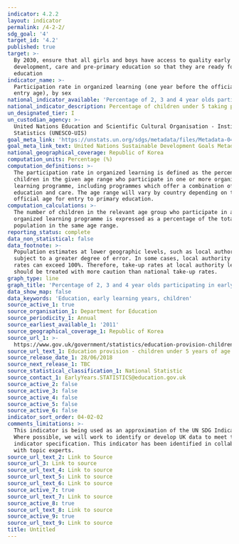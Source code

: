```yaml
---
indicator: 4.2.2
layout: indicator
permalink: /4-2-2/
sdg_goal: '4'
target_id: '4.2'
published: true
target: >-
  By 2030, ensure that all girls and boys have access to quality early childhood
  development, care and pre-primary education so that they are ready for primary
  education
indicator_name: >-
  Participation rate in organized learning (one year before the official primary
  entry age), by sex
national_indicator_available: 'Percentage of 2, 3 and 4 year olds participating in early years education'
national_indicator_description: Percentage of children under 5 taking part in early years education
un_designated_tier: I
un_custodian_agency: >-
  United Nations Education and Scientific Cultural Organisation - Institute of
  Statistics (UNESCO-UIS)
goal_meta_link: 'https://unstats.un.org/sdgs/metadata/files/Metadata-04-02-02.pdf'
goal_meta_link_text: United Nations Sustainable Development Goals Metadata (PDF 223 KB)
national_geographical_coverage: Republic of Korea
computation_units: Percentage (%)
computation_definitions: >-
  The participation rate in organized learning is defined as the percentage of
  children in the given age range who participate in one or more organized
  learning programme, including programmes which offer a combination of
  education and care. The age range will vary by country depending on the
  official age for entry to primary education.
computation_calculations: >-
  The number of children in the relevant age group who participate in an
  organized learning programme is expressed as a percentage of the total
  population in the same age range.
reporting_status: complete
data_non_statistical: false
data_footnote: >-
  Population estimates at lower geographic levels, such as local authority, are
  subject to a greater degree of error. In some cases, local authority take-up
  rates can exceed 100%. Therefore, take-up rates at local authority level
  should be treated with more caution than national take-up rates.
graph_type: line
graph_title: 'Percentage of 2, 3 and 4 year olds participating in early years education'
data_show_map: false
data_keywords: 'Education, early learning years, children'
source_active_1: true
source_organisation_1: Department for Education
source_periodicity_1: Annual
source_earliest_available_1: '2011'
source_geographical_coverage_1: Republic of Korea
source_url_1: >-
  https://www.gov.uk/government/statistics/education-provision-children-under-5-years-of-age-january-2018
source_url_text_1: Education provision - children under 5 years of age
source_release_date_1: 28/06/2018
source_next_release_1: TBC
source_statistical_classification_1: National Statistic
source_contact_1: EarlyYears.STATISTICS@education.gov.uk
source_active_2: false
source_active_3: false
source_active_4: false
source_active_5: false
source_active_6: false
indicator_sort_order: 04-02-02
comments_limitations: >-
  This indicator is being used as an approximation of the UN SDG Indicator.
  Where possible, we will work to identify or develop UK data to meet the global
  indicator specification. This indicator has been identified in collaboration
  with topic experts.
source_url_text_2: Link to Source
source_url_3: Link to source
source_url_text_4: Link to source
source_url_text_5: Link to source
source_url_text_6: Link to source
source_active_7: true
source_url_text_7: Link to source
source_active_8: true
source_url_text_8: Link to source
source_active_9: true
source_url_text_9: Link to source
title: Untitled
---
```

